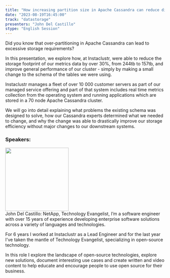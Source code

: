 ```yaml
---
title: "How increasing partition size in Apache Cassandra can reduce disk usage by over 30%"
date: "2023-08-19T16:45:00" 
track: "datastorage"
presenters: "John Del Castillo"
stype: "English Session"
---
```

Did you know that over-partitioning in Apache Cassandra can lead to excessive storage requirements? 

In this presentation, we explore how, at Instaclustr, were able to reduce the storage footprint of our metrics data by over 30%, from 244tb to 157tb, and improve general performance of our cluster - simply by making a small change to the schema of the tables we were using. 

Instaclustr manages a fleet of over 10 000 customer servers as part of our managed service offering and part of that system includes real time metrics collection from the operating system and running applications which are stored in a 70 node Apache Cassandra cluster. 

We will go into detail explaining what problems the existing schema was designed to solve, how our Cassandra experts determined what we needed to change, and why the change was able to drastically improve our storage efficiency without major changes to our downstream systems.
 ### Speakers: 
 <img src="https://img.bagevent.com/resource/20230606/1034424690.jpg" width="200" /><br>John Del Castillo: NetApp, Technology Evangelist, I’m a software engineer with over 15 years of experience developing enterprise software solutions across a variety of languages and technologies. 

For 6 years I worked at Instaclustr as a Lead Engineer and for the last year I've taken the mantle of Technology Evangelist, specializing in open-source technology. 

In this role I explore the landscape of open-source technologies, explore new solutions, document interesting use cases and create written and video content to help educate and encourage people to use open source for their business. 
 <br><br>